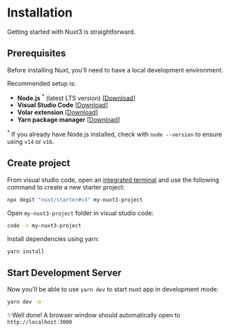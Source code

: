 # Installation

Getting started with Nuxt3 is straightforward.

## Prerequisites

Before installing Nuxt, you'll need to have a local development environment.

Recommended setup is:

* **Node.js** <sup>*</sup> (latest LTS version) [[Download](https://nodejs.org/en/download/)]
* **Visual Studio Code** [[Download](https://code.visualstudio.com/)]
* **Volar extension** [[Download](https://marketplace.visualstudio.com/items?itemName=johnsoncodehk.volar)]
* **Yarn package manager** [[Download](https://classic.yarnpkg.com/en/docs/install#windows-stable)]

<sup>*</sup> If you already have Node.js installed, check with `node --version` to ensure using `v14` or `v16`.


## Create project

From visual studio code, open an [integrated terminal](https://code.visualstudio.com/docs/editor/integrated-terminal) and use the following command to create a new starter project:

```bash
npx degit "nuxt/starter#v3" my-nuxt3-project
```

Open `my-nuxt3-project` folder in visual studio code:

```bash
code -r my-nuxt3-project
```

Install dependencies using yarn:

```bash
yarn install
```

## Start Development Server

Now you'll be able to use `yarn dev` to start nuxt app in development mode:

```bash
yarn dev -o
```

✨Well done! A browser window should automatically open to `http://localhost:3000`
